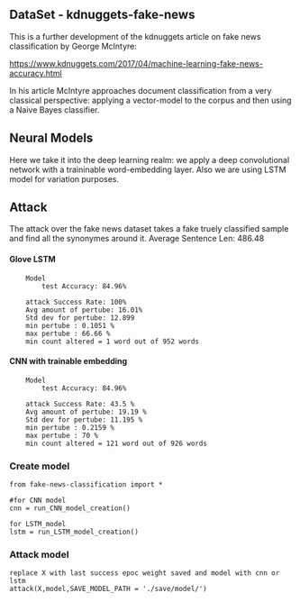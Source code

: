 

## DataSet - kdnuggets-fake-news
This is a further development of the kdnuggets article on fake news classification by George McIntyre:

https://www.kdnuggets.com/2017/04/machine-learning-fake-news-accuracy.html

In his article McIntyre approaches document classification from a very classical perspective: applying a vector-model 
to the corpus and then using a Naive Bayes classifier.  

## Neural Models
Here we take it into the deep learning realm: we apply a deep convolutional network with a 
traininable word-embedding layer.
Also we are using LSTM model for variation purposes.

## Attack
The attack over the fake news dataset takes a fake truely classified sample and find all the synonymes around it.
Average Sentence Len: 486.48
	
#### Glove LSTM
```
	Model 
		test Accuracy: 84.96%
		
	attack Success Rate: 100% 
	Avg amount of pertube: 16.01%
	Std dev for pertube: 12.899
	min pertube : 0.1051 %
	max pertube : 66.66 %
	min count altered = 1 word out of 952 words
```

#### CNN with trainable embedding
```
	Model 
		test Accuracy: 84.96%
		
	attack Success Rate: 43.5 % 
	Avg amount of pertube: 19.19 %
	Std dev for pertube: 11.195 %
	min pertube : 0.2159 %
	max pertube : 70 %
	min count altered = 121 word out of 926 words
```

### Create model
```
from fake-news-classification import *

#for CNN model
cnn = run_CNN_model_creation()

for LSTM_model
lstm = run_LSTM_model_creation()
```
### Attack model
```
replace X with last success epoc weight saved and model with cnn or lstm
attack(X,model,SAVE_MODEL_PATH = './save/model/')

```
